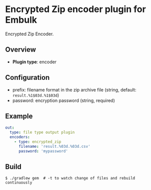 # Encrypted Zip encoder plugin for Embulk

Encrypted Zip Encoder.

## Overview

* **Plugin type**: encoder

## Configuration

- prefix: filename format in the zip archive file (string, default: `result.%1$03d.%1$03d`)
- password: encryption password (string, required)

## Example

```yaml
out:
  type: file type output plugin
  encoders:
    - type: encrypted_zip
      filename: 'result.%03d.%03d.csv'
      password: 'mypassword'
```


## Build

```
$ ./gradlew gem  # -t to watch change of files and rebuild continuously
```
